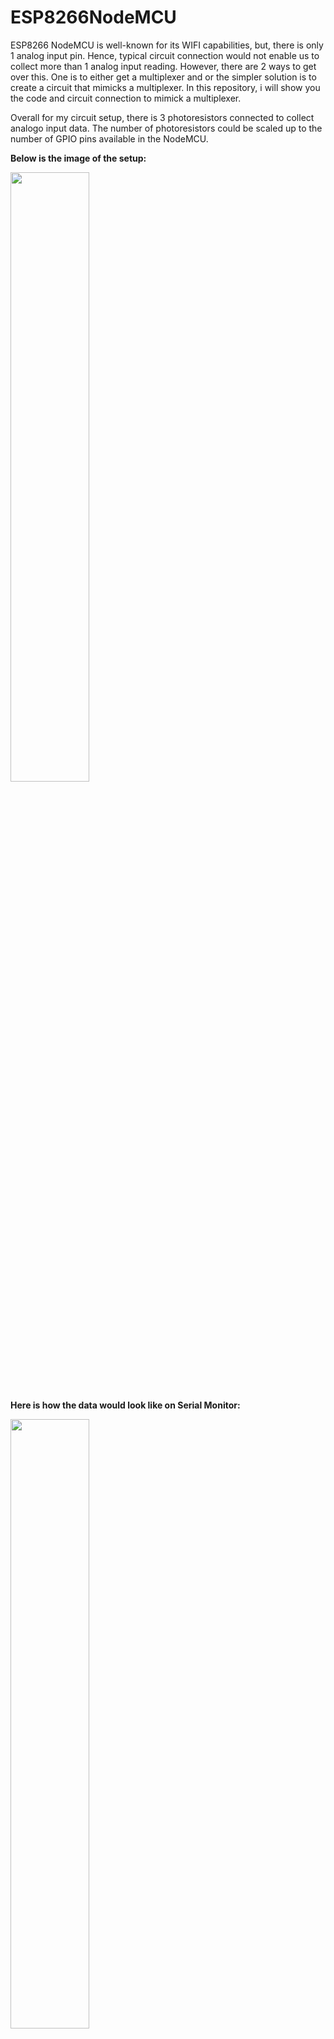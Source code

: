 # ESP8266NodeMCU

ESP8266 NodeMCU is well-known for its WIFI capabilities, but, there is only 1 analog input pin. Hence, typical circuit connection would not enable us to collect more than 1 analog input reading. However, there are 2 ways to get over this. One is to either get a multiplexer and or the simpler solution is to create a circuit that mimicks a multiplexer. In this repository, i will show you the code and circuit connection to mimick a multiplexer.

Overall for my circuit setup, there is 3 photoresistors connected to collect analogo input data. The number of photoresistors could be scaled up to the number of GPIO pins available in the NodeMCU.

**Below is the image of the setup:**

<img src="https://user-images.githubusercontent.com/84378807/138914127-3511a3a0-d95c-4273-901d-c235b2828d43.png" width=50% height=50%>

**Here is how the data would look like on Serial Monitor:**

<img src="https://user-images.githubusercontent.com/84378807/138913482-5b8ad41b-29b2-4802-8e35-ad00921c85e8.png" width=50% height=50%>



